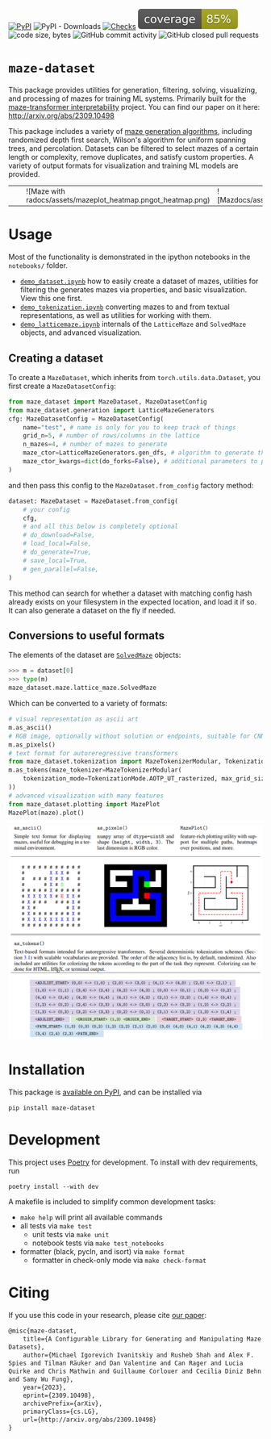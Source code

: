 [![PyPI](https://img.shields.io/pypi/v/maze-dataset)](https://pypi.org/project/maze-dataset/)
![PyPI - Downloads](https://img.shields.io/pypi/dm/maze-dataset)
[![Checks](https://github.com/understanding-search/maze-dataset/actions/workflows/checks.yml/badge.svg)](https://github.com/understanding-search/maze-dataset/actions/workflows/checks.yml)
[![Coverage](docs/coverage/coverage.svg)](docs/coverage/coverage.txt)
![code size, bytes](https://img.shields.io/github/languages/code-size/understanding-search/maze-dataset)
![GitHub commit activity](https://img.shields.io/github/commit-activity/t/understanding-search/maze-dataset)
![GitHub closed pull requests](https://img.shields.io/github/issues-pr-closed/understanding-search/maze-dataset)


# `maze-dataset`

This package provides utilities for generation, filtering, solving, visualizing, and processing of mazes for training ML systems. Primarily built for the [maze-transformer interpretability](https://github.com/understanding-search/maze-transformer) project. You can find our paper on it here: http://arxiv.org/abs/2309.10498

This package includes a variety of [maze generation algorithms](maze_dataset/generation/generators.py), including randomized depth first search, Wilson's algorithm for uniform spanning trees, and percolation. Datasets can be filtered to select mazes of a certain length or complexity, remove duplicates, and satisfy custom properties. A variety of output formats for visualization and training ML models are provided.

|   |   |   |   |
|---|---|---|---|
| ![Maze generated via percolation](docs/assets/maze_perc.png) |  ![Maze generated via constrained randomized depth first search](docs/assets/maze_dfs_constrained.png)  |  ![Maze with radocs/assets/mazeplot_heatmap.pngot_heatmap.png)  |  ![Mazdocs/assets/mazeplot_path.pngocs/mazeplot_path.png)  |


# Usage

Most of the functionality is demonstrated in the ipython notebooks in the `notebooks/` folder.

- [`demo_dataset.ipynb`](notebooks/demo_dataset.ipynb) how to easily create a dataset of mazes, utilities for filtering the generates mazes via properties, and basic visualization. View this one first.
- [`demo_tokenization.ipynb`](notebooks/demo_tokenization.ipynb) converting mazes to and from textual representations, as well as utilities for working with them.
- [`demo_latticemaze.ipynb`](notebooks/demo_latticemaze.ipynb) internals of the `LatticeMaze` and `SolvedMaze` objects, and advanced visualization.

## Creating a dataset

To create a `MazeDataset`, which inherits from `torch.utils.data.Dataset`, you first create a `MazeDatasetConfig`:

```python
from maze_dataset import MazeDataset, MazeDatasetConfig
from maze_dataset.generation import LatticeMazeGenerators
cfg: MazeDatasetConfig = MazeDatasetConfig(
	name="test", # name is only for you to keep track of things
	grid_n=5, # number of rows/columns in the lattice
	n_mazes=4, # number of mazes to generate
	maze_ctor=LatticeMazeGenerators.gen_dfs, # algorithm to generate the maze
    maze_ctor_kwargs=dict(do_forks=False), # additional parameters to pass to the maze generation algorithm
)
```

and then pass this config to the `MazeDataset.from_config` factory method:

```python
dataset: MazeDataset = MazeDataset.from_config(
    # your config
	cfg,
    # and all this below is completely optional
	# do_download=False,
	# load_local=False,
	# do_generate=True,
    # save_local=True,
	# gen_parallel=False,
)
```

This method can search for whether a dataset with matching config hash already exists on your filesystem in the expected location, and load it if so. It can also generate a dataset on the fly if needed.

## Conversions to useful formats

The elements of the dataset are [`SolvedMaze`](maze_dataset/maze/lattice_maze.py) objects:
```python
>>> m = dataset[0]
>>> type(m)
maze_dataset.maze.lattice_maze.SolvedMaze
```

Which can be converted to a variety of formats:
```python
# visual representation as ascii art
m.as_ascii() 
# RGB image, optionally without solution or endpoints, suitable for CNNs
m.as_pixels() 
# text format for autoreregressive transformers
from maze_dataset.tokenization import MazeTokenizerModular, TokenizationMode
m.as_tokens(maze_tokenizer=MazeTokenizerModular(
    tokenization_mode=TokenizationMode.AOTP_UT_rasterized, max_grid_size=100,
))
# advanced visualization with many features
from maze_dataset.plotting import MazePlot
MazePlot(maze).plot()
```

![textual and visual output formats](docs/assets/output_formats.png)



# Installation
This package is [available on PyPI](https://pypi.org/project/maze-dataset/), and can be installed via
```
pip install maze-dataset
```


# Development

This project uses [Poetry](https://python-poetry.org/docs/#installation) for development. To install with dev requirements, run
```
poetry install --with dev
```

A makefile is included to simplify common development tasks:

- `make help` will print all available commands
- all tests via `make test`
    - unit tests via `make unit`
    - notebook tests via `make test_notebooks`
- formatter (black, pycln, and isort) via `make format`
    - formatter in check-only mode via `make check-format`


# Citing

If you use this code in your research, please cite [our paper](http://arxiv.org/abs/2309.10498):

```
@misc{maze-dataset,
    title={A Configurable Library for Generating and Manipulating Maze Datasets}, 
    author={Michael Igorevich Ivanitskiy and Rusheb Shah and Alex F. Spies and Tilman Räuker and Dan Valentine and Can Rager and Lucia Quirke and Chris Mathwin and Guillaume Corlouer and Cecilia Diniz Behn and Samy Wu Fung},
    year={2023},
    eprint={2309.10498},
    archivePrefix={arXiv},
    primaryClass={cs.LG},
    url={http://arxiv.org/abs/2309.10498}
}
```